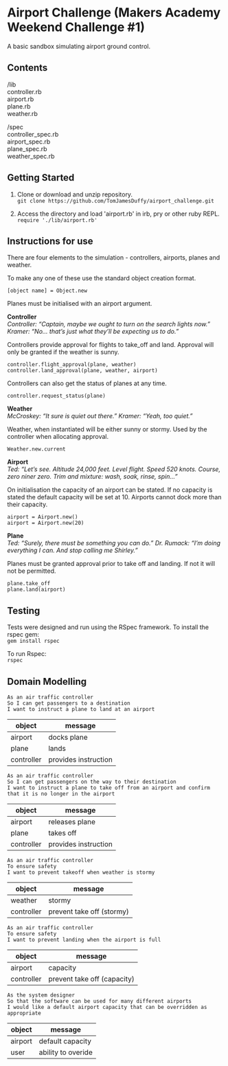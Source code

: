 # Airport Challenge (Makers Academy Weekend Challenge #1) 

A basic sandbox simulating airport ground control.

## Contents
/lib  
controller.rb  
airport.rb  
plane.rb  
weather.rb  

/spec  
controller_spec.rb  
airport_spec.rb  
plane_spec.rb  
weather_spec.rb

## Getting Started

1) Clone or download and unzip repository.   
`git clone https://github.com/TomJamesDuffy/airport_challenge.git`   

2) Access the directory and load 'airport.rb' in irb, pry or other ruby REPL.   
`require './lib/airport.rb'`

## Instructions for use

There are four elements to the simulation - controllers, airports, planes and weather.

To make any one of these use the standard object creation format.

`[object name] = Object.new`

Planes must be initialised with an airport argument.


**Controller**  
*Controller: “Captain, maybe we ought to turn on the search lights now.” Kramer: “No… that’s just what they’ll be expecting us to do.”*

Controllers provide approval for flights to take_off and land. Approval will only be granted if the weather is sunny.

`controller.flight_approval(plane, weather)`    
`controller.land_approval(plane, weather, airport)`

Controllers can also get the status of planes at any time.

`controller.request_status(plane)`

**Weather**  
*McCroskey: “It sure is quiet out there.” Kramer: “Yeah, too quiet.”*

Weather, when instantiated will be either sunny or stormy. Used by the controller when allocating approval.

`Weather.new.current`

**Airport**  
*Ted: “Let’s see. Altitude 24,000 feet. Level flight. Speed 520 knots. Course, zero niner zero. Trim and mixture: wash, soak, rinse, spin…”*

On initialisation the capacity of an airport can be stated. If no capacity is stated the default capacity will be set at 10. Airports cannot dock more than their capacity.

`airport = Airport.new()`  
`airport = Airport.new(20)`

**Plane**  
*Ted: “Surely, there must be something you can do.” Dr. Rumack: “I’m doing everything I can. And stop calling me Shirley.”*

Planes must be granted approval prior to take off and landing. If not it will not be permitted.

`plane.take_off`  
`plane.land(airport)`  

## Testing

Tests were designed and run using the RSpec framework. To install the rspec gem:  
`gem install rspec`  

To run Rspec:   
`rspec`

## Domain Modelling

```
As an air traffic controller
So I can get passengers to a destination
I want to instruct a plane to land at an airport
```

| object | message |
|--|--|
|airport| docks plane|
|plane| lands |
|controller| provides instruction|

```
As an air traffic controller
So I can get passengers on the way to their destination
I want to instruct a plane to take off from an airport and confirm that it is no longer in the airport
```

| object | message |
|--|--|
|airport| releases plane|
|plane| takes off |
|controller| provides instruction|

```
As an air traffic controller
To ensure safety
I want to prevent takeoff when weather is stormy
```

| object | message |
|--|--|
|weather| stormy |
|controller| prevent take off (stormy)|

```
As an air traffic controller
To ensure safety
I want to prevent landing when the airport is full
```

| object | message |
|--|--|
|airport| capacity|
|controller| prevent take off (capacity)|


```
As the system designer
So that the software can be used for many different airports
I would like a default airport capacity that can be overridden as appropriate
```

| object | message |
|--|--|
|airport| default capacity|
|user| ability to overide |

